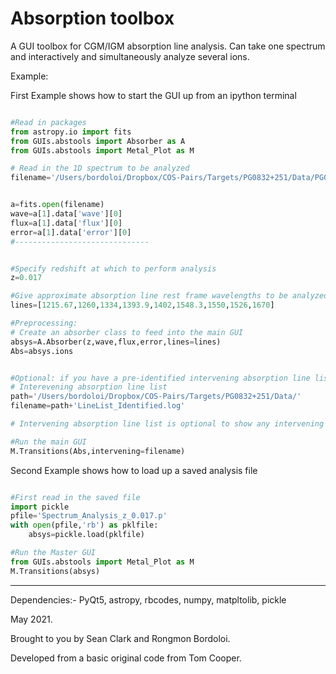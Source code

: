 # Absorption toolbox

A GUI toolbox for CGM/IGM absorption line analysis. 
Can take one spectrum and interactively and simultaneously analyze several
ions.

Example:

First Example shows how to start the GUI up from an ipython terminal

```python

#Read in packages 
from astropy.io import fits
from GUIs.abstools import Absorber as A
from GUIs.abstools import Metal_Plot as M   

# Read in the 1D spectrum to be analyzed
filename='/Users/bordoloi/Dropbox/COS-Pairs/Targets/PG0832+251/Data/PG0832+251_nbin3_coadd.fits'


a=fits.open(filename)
wave=a[1].data['wave'][0]
flux=a[1].data['flux'][0]   
error=a[1].data['error'][0]  
#------------------------------


#Specify redshift at which to perform analysis
z=0.017

#Give approximate absorption line rest frame wavelengths to be analyzed
lines=[1215.67,1260,1334,1393.9,1402,1548.3,1550,1526,1670]

#Preprocessing:
# Create an absorber class to feed into the main GUI
absys=A.Absorber(z,wave,flux,error,lines=lines)   
Abs=absys.ions


#Optional: if you have a pre-identified intervening absorption line list, feed it in.
# Interevening absorption line list
path='/Users/bordoloi/Dropbox/COS-Pairs/Targets/PG0832+251/Data/'
filename=path+'LineList_Identified.log'

# Intervening absorption line list is optional to show any intervening absorbers

#Run the main GUI
M.Transitions(Abs,intervening=filename)
```

Second Example shows how to load up a saved analysis file

```python

#First read in the saved file
import pickle
pfile='Spectrum_Analysis_z_0.017.p'
with open(pfile,'rb') as pklfile:
    absys=pickle.load(pklfile)

#Run the Master GUI
from GUIs.abstools import Metal_Plot as M   
M.Transitions(absys)
```


-----------------------------------------------------------------------------


Dependencies:- PyQt5, astropy, rbcodes, numpy, matpltolib, pickle

May 2021.

Brought to you by Sean Clark and Rongmon Bordoloi.

Developed from a basic original code from Tom Cooper.
